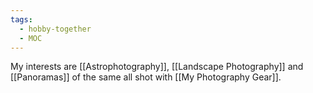 ```yaml
---
tags:
  - hobby-together
  - MOC
---
```

My interests are [[Astrophotography]], [[Landscape Photography]] and [[Panoramas]] of the same all shot with [[My Photography Gear]].
